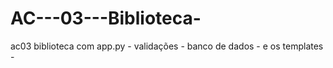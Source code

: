 # AC---03---Biblioteca-
ac03 biblioteca com app.py - validações - banco de dados - e os templates -

